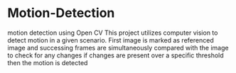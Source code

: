 # Motion-Detection
motion detection using Open CV
This project utilizes computer vision to detect motion in a given scenario.
First image is marked as referenced image and successing frames are simultaneously compared with the image to check for any changes
if changes are present over a specific threshold then the motion is detected
